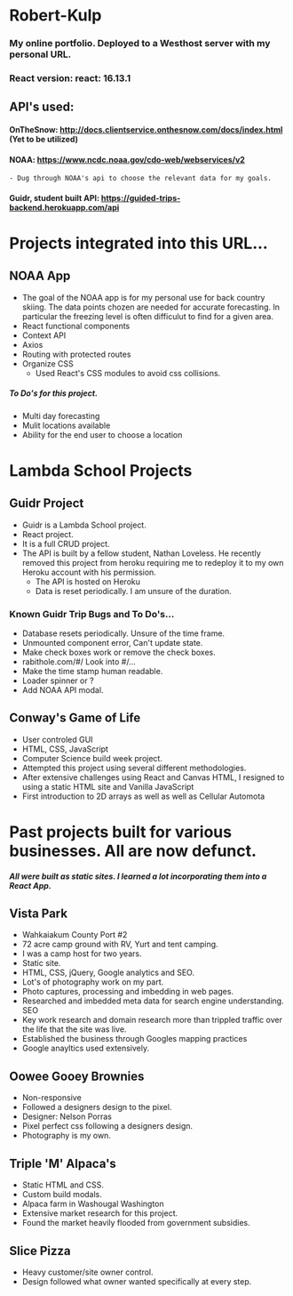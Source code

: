# Robert-Kulp 
### My online portfolio. Deployed to a Westhost server with my personal URL.
### React version: react: 16.13.1

## API's used: 
#### OnTheSnow: http://docs.clientservice.onthesnow.com/docs/index.html (Yet to be utilized)
#### NOAA: https://www.ncdc.noaa.gov/cdo-web/webservices/v2
	- Dug through NOAA's api to choose the relevant data for my goals.
#### Guidr, student built API: https://guided-trips-backend.herokuapp.com/api


# Projects integrated into this URL...
## NOAA App
- The goal of the NOAA app is for my personal use for back country skiing. The data points chozen are needed for accurate forecasting. In particular the freezing level is often difficulut to find for a given area. 
- React functional components
- Context API
- Axios
- Routing with protected routes
-	Organize CSS
	-	Used React's CSS modules to avoid css collisions.
##### To Do's for this project.
-	Multi day forecasting
-	Mulit locations available
-	Ability for the end user to choose a location


# Lambda School Projects
## Guidr Project
- Guidr is a Lambda School project. 
- React project.
- It is a full CRUD project. 
- The API is built by a fellow student, Nathan Loveless. He recently removed this project from heroku requiring me to redeploy it to my own Heroku account with his permission. 
	- The API is hosted on Heroku
	- Data is reset periodically. I am unsure of the duration.

### Known Guidr Trip Bugs and To Do's...
- Database resets periodically. Unsure of the time frame. 
- Unmounted component error, Can't update state. 
- Make check boxes work or remove the check boxes.
- rabithole.com/#/ Look into #/...
- Make the time stamp human readable. 
- Loader spinner or ? 
- Add NOAA API modal. 


## Conway's Game of Life
-	User controled GUI
-	HTML, CSS, JavaScript
-	Computer Science build week project.
-	Attempted this project using several different methodologies. 
-	After extensive challenges using React and Canvas HTML, I resigned to using a static HTML site and Vanilla JavaScript
-	First introduction to 2D arrays as well as well as Cellular Automota


# Past projects built for various businesses. All are now defunct. 
##### All were built as static sites. I learned a lot incorporating them into a React App. 
## Vista Park
- Wahkaiakum County Port #2
- 72 acre camp ground with RV, Yurt and tent camping.
- I was a camp host for two years.
- Static site.
-	HTML, CSS, jQuery, Google analytics and SEO.
-	Lot's of photography work on my part. 
-	Photo captures, processing and imbedding in web pages.
-	Researched and imbedded meta data for search engine understanding. SEO
-	Key work research and domain research more than trippled traffic over the life that the site was live. 
-	Established the business through Googles mapping practices
-	Google anayltics used extensively.


## Oowee Gooey Brownies
-	Non-responsive
-	Followed a designers design to the pixel. 
-	Designer: Nelson Porras
-	Pixel perfect css following a designers design. 
-	Photography is my own. 


## Triple 'M' Alpaca's
-	Static HTML and CSS. 
-	Custom build modals. 
-	Alpaca farm in Washougal Washington
-	Extensive market research for this project. 
-	Found the market heavily flooded from government subsidies. 


## Slice Pizza
-	Heavy customer/site owner control.
-	Design followed what owner wanted specifically at every step. 



